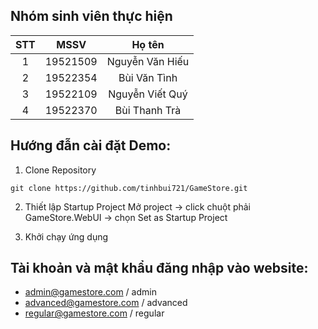 ## Nhóm sinh viên thực hiện
| STT | MSSV | Họ tên | 
| :----: | :-: | :-: |
| 1 | 19521509 | Nguyễn Văn Hiếu |
| 2 | 19522354 | Bùi Văn Tình |
| 3 | 19522109 | Nguyễn Viết Quý |
| 4 | 19522370 | Bùi Thanh Trà |

## Hướng đẫn cài đặt Demo:
1. Clone Repository
```shell
git clone https://github.com/tinhbui721/GameStore.git
```

2. Thiết lập Startup Project
Mở project -> click chuột phải GameStore.WebUI -> chọn Set as Startup Project

3. Khởi chạy ứng dụng

## Tài khoản và mật khẩu đăng nhập vào website:
* admin@gamestore.com / admin
* advanced@gamestore.com / advanced
* regular@gamestore.com / regular

